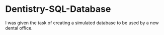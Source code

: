 # Dentistry-SQL-Database
I was given the task of creating a simulated database to be used by a new dental office.
